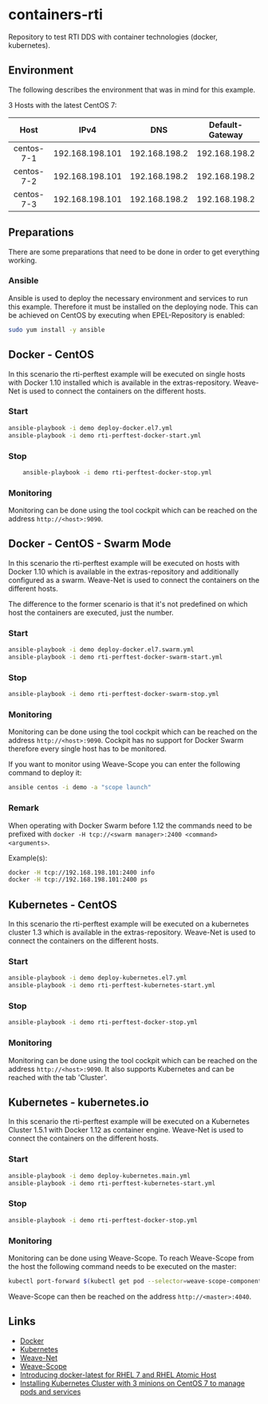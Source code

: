 # containers-rti
Repository to test RTI DDS with container technologies (docker, kubernetes).

## Environment
The following describes the environment that was in mind for this example.

3 Hosts with the latest CentOS 7:

| Host       | IPv4            | DNS             | Default-Gateway |
|:----------:|:---------------:|:---------------:|:---------------:|
| centos-7-1 | 192.168.198.101 | 192.168.198.2   | 192.168.198.2   |
| centos-7-2 | 192.168.198.101 | 192.168.198.2   | 192.168.198.2   |
| centos-7-3 | 192.168.198.101 | 192.168.198.2   | 192.168.198.2   |


## Preparations
There are some preparations that need to be done in order to get everything working.

### Ansible
Ansible is used to deploy the necessary environment and services to run this example. Therefore it must be installed on the deploying node. This can be achieved on CentOS by executing when EPEL-Repository is enabled:
```bash
sudo yum install -y ansible
```


## Docker - CentOS
In this scenario the rti-perftest example will be executed on single hosts with Docker 1.10 installed which is available in the extras-repository.
Weave-Net is used to connect the containers on the different hosts.

### Start
```bash
ansible-playbook -i demo deploy-docker.el7.yml
ansible-playbook -i demo rti-perftest-docker-start.yml
```

### Stop
```bash
    ansible-playbook -i demo rti-perftest-docker-stop.yml
```

### Monitoring
Monitoring can be done using the tool cockpit which can be reached on the address `http://<host>:9090`.


## Docker - CentOS - Swarm Mode
In this scenario the rti-perftest example will be executed on hosts with Docker 1.10 which is available in the extras-repository and additionally configured as a swarm.
Weave-Net is used to connect the containers on the different hosts.

The difference to the former scenario is that it's not predefined on which host the containers are executed, just the number.

### Start
```bash
ansible-playbook -i demo deploy-docker.el7.swarm.yml
ansible-playbook -i demo rti-perftest-docker-swarm-start.yml
```

### Stop
```bash
ansible-playbook -i demo rti-perftest-docker-swarm-stop.yml
```

### Monitoring
Monitoring can be done using the tool cockpit which can be reached on the address `http://<host>:9090`. Cockpit has no support for Docker Swarm therefore every single host has to be monitored.

If you want to monitor using Weave-Scope you can enter the following command to deploy it:
```bash
ansible centos -i demo -a "scope launch"
```

### Remark
When operating with Docker Swarm before 1.12 the commands need to be prefixed with `docker -H tcp://<swarm manager>:2400 <command> <arguments>`.

Example(s):
```bash
docker -H tcp://192.168.198.101:2400 info
docker -H tcp://192.168.198.101:2400 ps
```


## Kubernetes - CentOS
In this scenario the rti-perftest example will be executed on a kubernetes cluster 1.3 which is available in the extras-repository.
Weave-Net is used to connect the containers on the different hosts.

### Start
```bash
ansible-playbook -i demo deploy-kubernetes.el7.yml
ansible-playbook -i demo rti-perftest-kubernetes-start.yml
```

### Stop
```bash
ansible-playbook -i demo rti-perftest-docker-stop.yml
```

### Monitoring
Monitoring can be done using the tool cockpit which can be reached on the address `http://<host>:9090`. It also supports Kubernetes and can be reached with the tab 'Cluster'.


## Kubernetes - kubernetes.io
In this scenario the rti-perftest example will be executed on a Kubernetes Cluster 1.5.1 with Docker 1.12 as container engine.
Weave-Net is used to connect the containers on the different hosts.

### Start
```bash
ansible-playbook -i demo deploy-kubernetes.main.yml
ansible-playbook -i demo rti-perftest-kubernetes-start.yml
```

### Stop
```bash
ansible-playbook -i demo rti-perftest-docker-stop.yml
```

### Monitoring
Monitoring can be done using Weave-Scope. To reach Weave-Scope from the host the following command needs to be executed on the master:
```bash
kubectl port-forward $(kubectl get pod --selector=weave-scope-component=app -o jsonpath='{.items..metadata.name}') 4040
```
Weave-Scope can then be reached on the address `http://<master>:4040`.

## Links
-   [Docker](http://www.docker.io)
-   [Kubernetes](http://www.kubernetes.io)
-   [Weave-Net](https://www.weave.works/products/weave-net/)
-   [Weave-Scope](https://www.weave.works/products/weave-scope/)
-   [Introducing docker-latest for RHEL 7 and RHEL Atomic Host](https://access.redhat.com/articles/2317361)
-   [Installing Kubernetes Cluster with 3 minions on CentOS 7 to manage pods and services](http://severalnines.com/blog/installing-kubernetes-cluster-minions-centos7-manage-pods-services)
